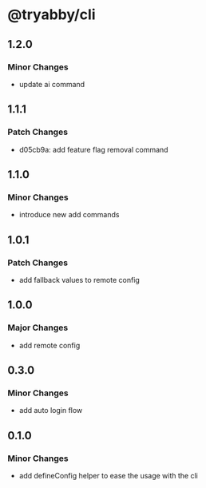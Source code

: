 # @tryabby/cli

## 1.2.0

### Minor Changes

- update ai command

## 1.1.1

### Patch Changes

- d05cb9a: add feature flag removal command

## 1.1.0

### Minor Changes

- introduce new add commands

## 1.0.1

### Patch Changes

- add fallback values to remote config

## 1.0.0

### Major Changes

- add remote config

## 0.3.0

### Minor Changes

- add auto login flow

## 0.1.0

### Minor Changes

- add defineConfig helper to ease the usage with the cli
